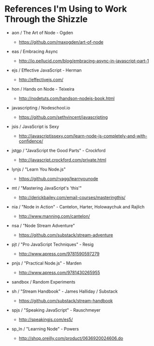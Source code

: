 
References I'm Using to Work Through the Shizzle
================================================

- aon / The Art of Node - Ogden
  - https://github.com/maxogden/art-of-node

- eas / Embracing Async
  - http://io.pellucid.com/blog/embracing-async-in-javascript-part-1

- ejs / Effective JavaScript - Herman
  - http://effectivejs.com/

- hon / Hands on Node - Teixeira
  - http://nodetuts.com/handson-nodejs-book.html

- javascripting / Nodeschool.io
  - https://github.com/sethvincent/javascripting

- jsis / JavaScript is Sexy
  - http://javascriptissexy.com/learn-node-js-completely-and-with-confidence/

- jstgp / "JavaScript the Good Parts" - Crockford
  - http://javascript.crockford.com/private.html

- lynjs / "Learn You Node.js"
  - https://github.com/rvagg/learnyounode

- mt / "Mastering JavaScript's 'this'"
  - http://derickbailey.com/email-courses/masteringthis/

- nia / "Node in Action" - Cantelon, Harter, Holowaychuk and Rajlich
  - http://www.manning.com/cantelon/

- nsa / "Node Stream Adventure"
  - https://github.com/substack/stream-adventure

- pjt / "Pro JavaScript Techniques" - Resig
  - http://www.apress.com/9781590597279

- pnjs / "Practical Node.js" - Marden
  - http://www.apress.com/9781430265955

- sandbox / Random Experiments

- sh / "Stream Handbook" - James Halliday / Substack
  - https://github.com/substack/stream-handbook

- spjs / "Speaking JavaScript" - Rauschmeyer
  - http://speakingjs.com/es5/

- sp_ln / "Learning Node" - Powers
  - http://shop.oreilly.com/product/0636920024606.do
